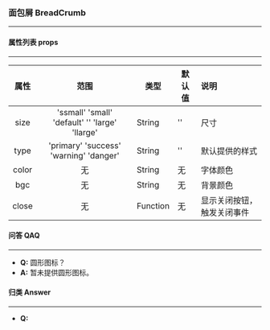 ### 面包屑 BreadCrumb
---


#### 属性列表 props
---
  |属性|范围|类型|默认值|说明|
  |:-:|:---:|---|---|:---|
  |size|'ssmall' 'small' 'default' '' 'large' 'llarge' |String|''|尺寸|
  |type|'primary' 'success' 'warning' 'danger'| String | ''|默认提供的样式|
  |color|无| String| 无|字体颜色|
  |bgc|无| String| 无|背景颜色|
  |close|无| Function| 无|显示关闭按钮，触发关闭事件|

#### 问答 QAQ
---
  <ul>
    <li><b>Q:</b> 圆形图标？</li>
    <li><b>A:</b> 暂未提供圆形图标。</li>
  </ul>

#### 归类 Answer
---
  <ul>
    <li><b>Q:</b></li>
  </ul>
